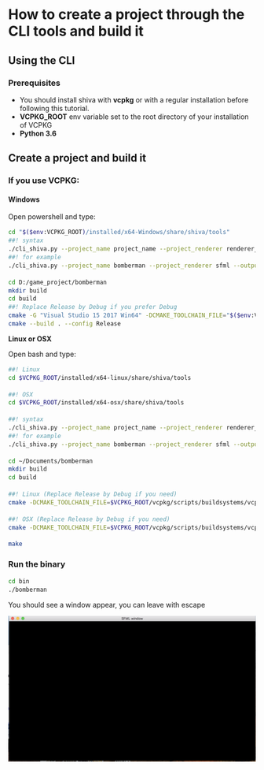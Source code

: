 # How to create a project through the CLI tools and build it

## Using the CLI

### Prerequisites

* You should install shiva with **vcpkg** or with a regular installation before following this tutorial.
* **VCPKG\_ROOT** env variable set to the root directory of your installation of VCPKG
* **Python 3.6**

## Create a project and build it

### If you use VCPKG:

#### Windows

Open powershell and type: 

```bash
cd "$($env:VCPKG_ROOT)/installed/x64-Windows/share/shiva/tools"
##! syntax
./cli_shiva.py --project_name project_name --project_renderer renderer_name --output_directory path
##! for example
./cli_shiva.py --project_name bomberman --project_renderer sfml --output_directory D:/game_project/bomberman

cd D:/game_project/bomberman
mkdir build
cd build
##! Replace Release by Debug if you prefer Debug
cmake -G "Visual Studio 15 2017 Win64" -DCMAKE_TOOLCHAIN_FILE="$($env:VCPKG_ROOT)/scripts/buildsystems/vcpkg.cmake" -DCMAKE_BUILD_TYPE=Release ..
cmake --build . --config Release
```

**Linux or OSX**

Open bash and type:

```bash
##! Linux
cd $VCPKG_ROOT/installed/x64-linux/share/shiva/tools

##! OSX
cd $VCPKG_ROOT/installed/x64-osx/share/shiva/tools

##! syntax
./cli_shiva.py --project_name project_name --project_renderer renderer_name --output_directory path
##! for example
./cli_shiva.py --project_name bomberman --project_renderer sfml --output_directory ~/Documents/bomberman

cd ~/Documents/bomberman
mkdir build
cd build

##! Linux (Replace Release by Debug if you need)
cmake -DCMAKE_TOOLCHAIN_FILE=$VCPKG_ROOT/vcpkg/scripts/buildsystems/vcpkg.cmake -DCMAKE_BUILD_TYPE="Release" -DCMAKE_CXX_COMPILER=g++-8 -DCMAKE_C_COMPILER=gcc-8 ..

##! OSX (Replace Release by Debug if you need)
cmake -DCMAKE_TOOLCHAIN_FILE=$VCPKG_ROOT/vcpkg/scripts/buildsystems/vcpkg.cmake -DCMAKE_BUILD_TYPE="Release" -DCMAKE_CXX_COMPILER=clang++ -DCMAKE_C_COMPILER=clang ..

make
```

### Run the binary

```bash
cd bin 
./bomberman
```

You should see a window appear, you can leave with escape

![](../../.gitbook/assets/capture-de-cran-2018-08-15-a-07.33.00.png)

